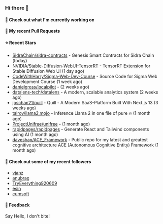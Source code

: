### Hi there 👋

#### 👷 Check out what I'm currently working on

#### 🔨 My recent Pull Requests


#### ⭐ Recent Stars

- [SidraChain/sidra-contracts](https://github.com/SidraChain/sidra-contracts) - Genesis Smart Contracts for Sidra Chain (today)
- [NVIDIA/Stable-Diffusion-WebUI-TensorRT](https://github.com/NVIDIA/Stable-Diffusion-WebUI-TensorRT) - TensorRT Extension for Stable Diffusion Web UI (1 day ago)
- [CodeWithHarry/Sigma-Web-Dev-Course](https://github.com/CodeWithHarry/Sigma-Web-Dev-Course) - Source Code for Sigma Web Development Course (1 week ago)
- [danielgross/localpilot](https://github.com/danielgross/localpilot) -  (2 weeks ago)
- [datalens-tech/datalens](https://github.com/datalens-tech/datalens) - A modern, scalable analytics system (2 weeks ago)
- [joschan21/quill](https://github.com/joschan21/quill) - Quill - A Modern SaaS-Platform Built With Next.js 13 (3 weeks ago)
- [tairov/llama2.mojo](https://github.com/tairov/llama2.mojo) - Inference Llama 2 in one file of pure 🔥 (1 month ago)
- [ProjectUnifree/unifree](https://github.com/ProjectUnifree/unifree) -  (1 month ago)
- [rapidpages/rapidpages](https://github.com/rapidpages/rapidpages) - Generate React and Tailwind components using AI (1 month ago)
- [daveshap/ACE_Framework](https://github.com/daveshap/ACE_Framework) - Public repo for my latest and greatest cognitive architecture ACE (Autonomous Cognitive Entity) Framework (1 month ago)

#### 👯 Check out some of my recent followers

- [vjanz](https://github.com/vjanz)
- [anubrag](https://github.com/anubrag)
- [TryEverything920609](https://github.com/TryEverything920609)
- [esin](https://github.com/esin)
- [cumsoft](https://github.com/cumsoft)

#### 💬 Feedback

Say Hello, I don't bite!